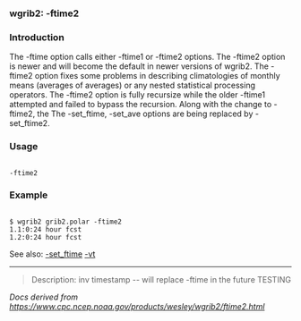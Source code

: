 
### wgrib2: -ftime2



### Introduction



The -ftime option calls either
 -ftime1 or -ftime2 options.
The -ftime2 option is newer and will become the
default in newer versions of wgrib2. The -ftime2 option 
fixes some problems in describing climatologies of monthly means (averages of averages) 
or any nested statistical processing operators. The 
-ftime2 option is fully recursize while the older
-ftime1 attempted and failed to bypass the recursion.
 Along with the change to -ftime2, the
The -set\_ftime, -set\_ave options are being replaced
by -set\_ftime2.


### Usage




```

-ftime2

```

### Example




```

$ wgrib2 grib2.polar -ftime2
1.1:0:24 hour fcst
1.2:0:24 hour fcst

```



See also: 
[-set\_ftime](./set_ftime.html)
[-vt](./vt.html)










----

>Description: inv          timestamp -- will replace -ftime in the future TESTING

_Docs derived from <https://www.cpc.ncep.noaa.gov/products/wesley/wgrib2/ftime2.html>_